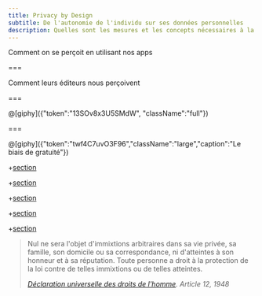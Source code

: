 ```yaml
---
title: Privacy by Design
subtitle: De l'autonomie de l'individu sur ses données personnelles
description: Quelles sont les mesures et les concepts nécessaires à la mise en place d’un service réellement Privacy by Design ?
---
```


<!--{.banner data-background-image=../img/superman.jpg}-->

Comment on se perçoit
en utilisant nos apps <!--{.right.x-large}-->

===

<!--{.banner data-background-image=/img/pexels/346796.jpeg}-->

Comment
leurs éditeurs
nous perçoivent <!--{.left.x-large}-->

===

@[giphy]({"token":"13SOv8x3U5SMdW", "className":"full"})

===

@[giphy]({"token":"twf4C7uvO3F96","className":"large","caption":"Le biais de gratuité"})

+[section](sections/fr/state.md)

+[section](sections/fr/conception.md)

+[section](sections/fr/practical.md)

+[section](sections/fr/guidelines.md)

+[section](sections/fr/think-different.md)

> Nul ne sera l'objet d'immixtions arbitraires dans sa vie privée, sa famille, son domicile ou sa correspondance, ni d'atteintes à son honneur et à sa réputation. Toute personne a droit à la protection de la loi contre de telles immixtions ou de telles atteintes.
>
> <cite class="fragment">[Déclaration universelle des droits de l'homme](http://www.un.org/fr/universal-declaration-human-rights/). Article 12, 1948</cite>
